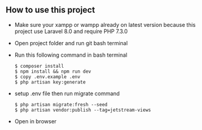 
## How to use this project

- Make sure your xampp or wampp already on latest version because this project use Laravel 8.0 and require PHP 7.3.0
- Open project folder and run git bash terminal
- Run this following command in bash terminal

      $ composer install
	  $ npm install && npm run dev
      $ copy .env.example .env
      $ php artisan key:generate
      
- setup .env file then run migrate command

      $ php artisan migrate:fresh --seed
	  $ php artisan vendor:publish --tag=jetstream-views
      
- Open in browser 
  

